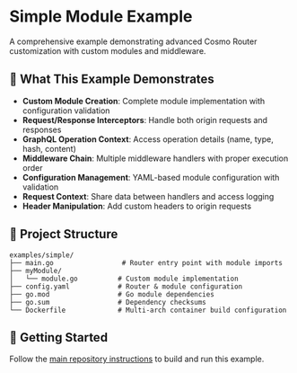 # Simple Module Example

A comprehensive example demonstrating advanced Cosmo Router customization with custom modules and middleware.

## 🔧 What This Example Demonstrates

- **Custom Module Creation**: Complete module implementation with configuration validation
- **Request/Response Interceptors**: Handle both origin requests and responses
- **GraphQL Operation Context**: Access operation details (name, type, hash, content)
- **Middleware Chain**: Multiple middleware handlers with proper execution order
- **Configuration Management**: YAML-based module configuration with validation
- **Request Context**: Share data between handlers and access logging
- **Header Manipulation**: Add custom headers to origin requests

## 📁 Project Structure

```
examples/simple/
├── main.go                 # Router entry point with module imports
├── myModule/
│   └── module.go          # Custom module implementation
├── config.yaml            # Router & module configuration
├── go.mod                 # Go module dependencies
├── go.sum                 # Dependency checksums
└── Dockerfile             # Multi-arch container build configuration
```

## 🚀 Getting Started

Follow the [main repository instructions](../../README.md#-quick-start) to build and run this example.
